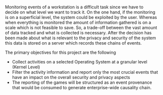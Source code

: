 Monitoring events of a workstation is a difficult task since we have to decide on what level we want to track it. On the one hand, if the monitoring is on a superficial level, the system could be exploited by the user. Whereas when everything is monitored the amount of information gathered is on a scale which is not feasible to save. So, a trade-off between the vast amount of data tracked and what is collected is necessary. After the decision has been made about what is relevant to the privacy and security of the system this data is stored on a server which records these chains of events.

The primary objectives for this project are the following
-   Collect activities on a selected Operating System at a granular level (Kernel Level)
-   Filter the activity information and report only the most crucial events that have an impact on the overall security and privacy aspects
-   The reporting of the games will be structured as an event provenance that would be consumed to generate enterprise-wide causality chain.